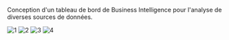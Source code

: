 Conception d'un tableau de bord de Business Intelligence pour l'analyse de diverses sources de données.


![1](https://github.com/user-attachments/assets/e7a4e293-07df-467a-b794-a75c28e6977e)
![2](https://github.com/user-attachments/assets/f45994c8-5f6e-4a5e-bf7b-0828a0fe1643)
![3](https://github.com/user-attachments/assets/c1d932c7-cfcd-4e9c-9e0d-bff620f02912)
![4](https://github.com/user-attachments/assets/931127c8-e736-4292-8040-7fce4383e22f)
